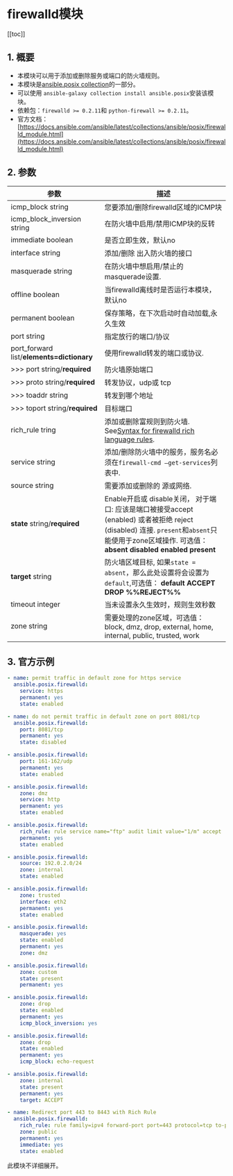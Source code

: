 # firewalld模块

[[toc]]

## 1. 概要

- 本模块可以用于添加或删除服务或端口的防火墙规则。
- 本模块是[ansible.posix collection](https://galaxy.ansible.com/ansible/posix)的一部分。
- 可以使用 `ansible-galaxy collection install ansible.posix`安装该模块。
- 依赖包：`firewalld >= 0.2.11`和 `python-firewall >= 0.2.11`。
- 官方文档： [https://docs.ansible.com/ansible/latest/collections/ansible/posix/firewalld_module.html](https://docs.ansible.com/ansible/latest/collections/ansible/posix/firewalld_module.html)

## 2. 参数

| 参数                                                                                                                                                                                                     | 描述                                                                                                                                                                                                                                                                                                                                                                                                                                                                                                                                                                                                                                   |
| -------------------------------------------------------------------------------------------------------------------------------------------------------------------------------------------------------- | -------------------------------------------------------------------------------------------------------------------------------------------------------------------------------------------------------------------------------------------------------------------------------------------------------------------------------------------------------------------------------------------------------------------------------------------------------------------------------------------------------------------------------------------------------------------------------------------------------------------------------------- |
| icmp_block string                                                                                                                                                                                        | 您要添加/删除firewalld区域的ICMP块                                                                                                                                                                                                                                                                                                                                                                                                                                                                                                                                                                                                     |
| icmp_block_inversion string                                                                                                                                                                              | 在防火墙中启用/禁用ICMP块的反转                                                                                                                                                                                                                                                                                                                                                                                                                                                                                                                                                                                                        |
| immediate boolean                                                                                                                                                                                        | 是否立即生效，默认no                                                                                                                                                                                                                                                                                                                                                                                                                                                                                                                                                                                                                   |
| interface string                                                                                                                                                                                         | 添加/删除 出入防火墙的接口                                                                                                                                                                                                                                                                                                                                                                                                                                                                                                                                                                                                             |
| masquerade string                                                                                                                                                                                        | 在防火墙中想启用/禁止的masquerade设置.                                                                                                                                                                                                                                                                                                                                                                                                                                                                                                                                                                                                 |
| offline boolean                                                                                                                                                                                          | 当firewalld离线时是否运行本模块，默认no                                                                                                                                                                                                                                                                                                                                                                                                                                                                                                                                                                                                |
| permanent boolean                                                                                                                                                                                        | 保存策略，在下次启动时自动加载,永久生效                                                                                                                                                                                                                                                                                                                                                                                                                                                                                                                                                                                                |
| port string                                                                                                                                                                                              | 指定放行的端口/协议                                                                                                                                                                                                                                                                                                                                                                                                                                                                                                                                                                                                                    |
| port_forward  list/**elements=dictionary**                                                                                                                                                         | 使用firewalld转发的端口或协议.                                                                                                                                                                                                                                                                                                                                                                                                                                                                                                                                                                                                         |
| >>>   port string/**required**                                                                                                                                                                     | 防火墙原始端口                                                                                                                                                                                                                                                                                                                                                                                                                                                                                                                                                                                                                         |
| >>>  proto string/**required**                                                                                                                                                                     | 转发协议，udp或 tcp                                                                                                                                                                                                                                                                                                                                                                                                                                                                                                                                                                                                                    |
| >>> toaddr string                                                                                                                                                                                        | 转发到哪个地址                                                                                                                                                                                                                                                                                                                                                                                                                                                                                                                                                                                                                         |
| >>> toport string/**required**                                                                                                                                                                     | 目标端口                                                                                                                                                                                                                                                                                                                                                                                                                                                                                                                                                                                                                               |
| rich_rule tring                                     | 添加或删除富规则到防火墙. See[Syntax for firewalld rich language rules](https://firewalld.org/documentation/man-pages/firewalld.richlanguage.html).                                                                                                                                                                                                                                                                                                                                                                                                                                                                      |
| service string                                         | 添加/删除防火墙中的服务，服务名必须在`firewall-cmd –get-services`列表中.                                                                                                                                                                                                                                                                                                                                                                                                                                                                                                                |
| source string                                           | 需要添加或删除的 源或网络.                                                                                                                                                                                                                                                                                                                                                                                                                                                                                                                                                                     |
| **state** string/**required**                          | Enable开启或 disable关闭， 对于端口: 应该是端口被接受accept (enabled) 或者被拒绝 reject (disabled) 连接. `present`和`absent`只能使用于zone区域操作. 可选值： **absent** **disabled** **enabled** **present**                                                                                                                                                                                                                                |
| **target** string  | 防火墙区域目标, 如果`state = absent`，那么此处设置将会设置为`default`,可选值： **default** **ACCEPT** **DROP** **%%REJECT%%**                                                                                                                                                                                                                                                                                                                                                                                                                     |
| timeout integer                                        | 当未设置永久生效时，规则生效秒数                                                                                                                                                                                                                                                                                                                                                                                                                                                                |
| zone string                                               | 需要处理的zone区域，可选值：block, dmz, drop, external, home, internal, public, trusted, work |

## 3. 官方示例

```yaml
- name: permit traffic in default zone for https service
  ansible.posix.firewalld:
    service: https
    permanent: yes
    state: enabled

- name: do not permit traffic in default zone on port 8081/tcp
  ansible.posix.firewalld:
    port: 8081/tcp
    permanent: yes
    state: disabled

- ansible.posix.firewalld:
    port: 161-162/udp
    permanent: yes
    state: enabled

- ansible.posix.firewalld:
    zone: dmz
    service: http
    permanent: yes
    state: enabled

- ansible.posix.firewalld:
    rich_rule: rule service name="ftp" audit limit value="1/m" accept
    permanent: yes
    state: enabled

- ansible.posix.firewalld:
    source: 192.0.2.0/24
    zone: internal
    state: enabled

- ansible.posix.firewalld:
    zone: trusted
    interface: eth2
    permanent: yes
    state: enabled

- ansible.posix.firewalld:
    masquerade: yes
    state: enabled
    permanent: yes
    zone: dmz

- ansible.posix.firewalld:
    zone: custom
    state: present
    permanent: yes

- ansible.posix.firewalld:
    zone: drop
    state: enabled
    permanent: yes
    icmp_block_inversion: yes

- ansible.posix.firewalld:
    zone: drop
    state: enabled
    permanent: yes
    icmp_block: echo-request

- ansible.posix.firewalld:
    zone: internal
    state: present
    permanent: yes
    target: ACCEPT

- name: Redirect port 443 to 8443 with Rich Rule
  ansible.posix.firewalld:
    rich_rule: rule family=ipv4 forward-port port=443 protocol=tcp to-port=8443
    zone: public
    permanent: yes
    immediate: yes
    state: enabled
```

此模块不详细展开。